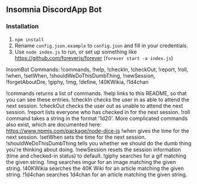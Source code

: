 ## Insomnia DiscordApp Bot

### Installation
1. `npm install`
2. Rename `config.json.example` to `config.json` and fill in your credentials.
3. Use `node index.js` to run, or set up something like https://github.com/foreverjs/forever (`forever start -a index.js`)


InsomBot Commands: !commands, !help, !checkIn, !checkOut, !report, !roll, !when, !setWhen, !shouldWeDoThisDumbThing, !newSession, !forgetAboutDre, !giphy, !img, !define, !40KWikia, !1d4chan

!commands returns a list of commands.
!help links to this README, so that you can see these entries.
!checkIn checks the user in as able to attend the next session.
!checkOut checks the user out as unable to attend the next session.
!report lists everyone who has checked in for the next session.
!roll command takes a string in the format '1d20'. More complicated commands also exist, which are documented here: https://www.npmjs.com/package/node-dice-js
!when gives the time for the next session.
!setWhen <string> sets the time for the next session.
!shouldWeDoThisDumbThing tells you whether we should do the dumb thing you're thinking about doing.
!newSession resets the session information (time and checked-in status) to default.
!giphy <string> searches for a gif matching the given string.
!img <string> searches imgur for an image matching the given string.
!40KWikia <string> searches the 40K Wiki for an article matching the given string.
!1d4chan <string> searches 1d4chan for an article matching the given string.
